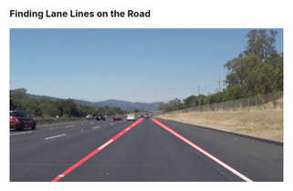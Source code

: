 ### Finding Lane Lines on the Road

<img src="examples/laneLines_thirdPass.jpg" width="480" alt="Combined Image" />









